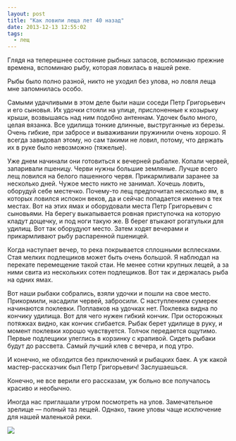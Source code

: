 ```yaml
---
layout: post
title: "Как ловили леща лет 40 назад"
date: 2013-12-13 12:55:02
tags:
  - лещ
---
```

Глядя на теперешнее состояние рыбных запасов, вспоминаю прежние времена,
вспоминаю рыбу, которая ловилась в нашей реке.

Рыбы было полно разной, никто не уходил без улова, но ловля леща мне
запомнилась особо.

Самыми удачливыми в этом деле были наши соседи Петр Григорьевич и его
сыновья. Их удочки стояли на улице, прислоненные к козырьку крыши,
возвышаясь над ним подобно антеннам. Удочек было много, целая вязанка.
Все удилища тонкие длинные, выструганные из березы. Очень гибкие, при
забросе и вываживании пружинили очень хорошо. Я всегда завидовал этому,
но сам такими не ловил, потому, что держать их в руке было невозможно
(тяжелые).

Уже днем начинали они готовиться к вечерней рыбалке. Копали червей,
запаривали пшеницу. Черви нужны большие земляные. Лучше всего лещ
ловился на белого пашенного червя. Прикармливали заранее за несколько
дней. Чужое место никто не занимал. Хочешь ловить, оборудуй себе
местечко. Почему-то лещ предпочитал несколько ям, в которых ловился
испокон веков, да и сейчас попадается именно в тех местах. Вот на этих
ямах и оборудовали места Петр Григорьевич с сыновьями. На берегу
выкапывается ровная приступочка на которую кладут дощечку, и под ноги
такую же. В берег втыкают рогатульки для удилищ. Вот так оборудуют
место. Затем ходят вечерами и прикармливают рыбу распаренной пшеницей.

Когда наступает вечер, то река покрывается сплошными всплесками. Стая
мелких подлещиков может быть очень большой. Я наблюдал на перекате
перемещение такой стаи. Не менее сотни крупных лещей, а за ними свита из
нескольких сотен подлещиков. Вот так и держалась рыба на одних ямах.

Вот наши рыбаки собрались, взяли удочки и пошли на свое место.
Прикормили, насадили червей, забросили. С наступлением сумерек
начинаются поклевки. Поплавков на удочках нет. Поклевка видна по кончику
удилища. Вот для чего нужен гибкий кончик. При осторожных потяжках
видно, как кончик сгибается. Рыбак берет удилище в руку, и момент
поклевки хорошо чувствуется. Толчок передается ощутимо. Первые подлещики
улеглись в корзинку с крапивой. Сидеть рыбаки будут до рассвета. Самый
лучший клев с вечера, и под утро.

И конечно, не обходится без приключений и рыбацких баек. А уж какой
мастер-рассказчик был Петр Григорьевич! Заслушаешься.

Конечно, не все верили его рассказам, уж больно все получалось красиво и
необычно.

Иногда нас приглашали утром посмотреть на улов. Замечательное зрелище —
полный таз лещей. Однако, такие уловы чаще исключение для нашей
маленькой реки.

![](http://fishingguru.ru/uploads/images/00/00/01/2013/12/13/bbec47.jpg)

